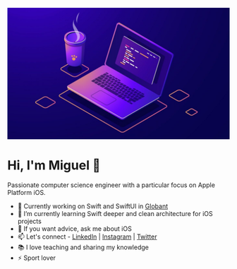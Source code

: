 ![Header](https://raw.githubusercontent.com/MiguelFerrer99/MiguelFerrer99/main/header.png)

# Hi, I'm Miguel 👋

Passionate computer science engineer with a particular focus on Apple Platform iOS.

- 🔭 Currently working on Swift and SwiftUI in [Globant]([https://rudo.es](https://www.globant.com/es))
- 🌱 I’m currently learning Swift deeper and clean architecture for iOS projects
- 💬 If you want advice, ask me about iOS
- 📫 Let's connect - [LinkedIn](https://www.linkedin.com/in/miguel-ferrer-fornali-6145b017a/) | [Instagram](https://www.instagram.com/mgl99_/) | [Twitter](https://twitter.com/MiguelDev99)
- 📚 I love teaching and sharing my knowledge
- ⚡ Sport lover
